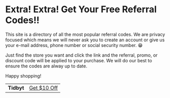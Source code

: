 # Extra! Extra! Get Your Free Referral Codes!! 

This site is a directory of all the most popular referral codes.  We are privacy focused which means we will never ask you to create an account or give us your e-mail address, phone number or social security number. :grin:

Just find the store you want and click the link and the referral, promo, or discount code will be applied to your purchase. We will do our best to ensure the codes are alway up to date.

Happy shopping!

||  |
|--|--|
| **Tidbyt** |[Get $10 Off](/referral/tidbyt) |